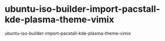 # ubuntu-iso-builder-import-pacstall-kde-plasma-theme-vimix
ubuntu-iso-builder-import-pacstall-kde-plasma-theme-vimix
